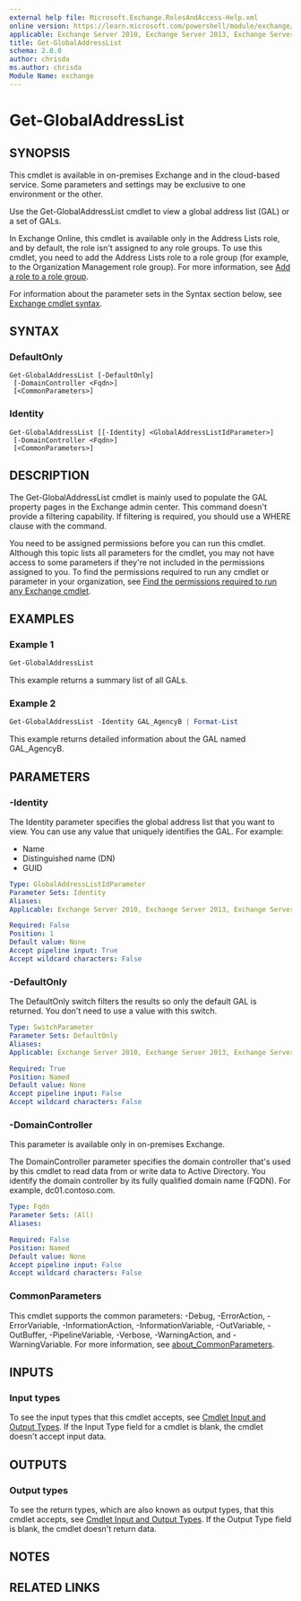 ```yaml
---
external help file: Microsoft.Exchange.RolesAndAccess-Help.xml
online version: https://learn.microsoft.com/powershell/module/exchange/get-globaladdresslist
applicable: Exchange Server 2010, Exchange Server 2013, Exchange Server 2016, Exchange Server 2019, Exchange Online
title: Get-GlobalAddressList
schema: 2.0.0
author: chrisda
ms.author: chrisda
Module Name: exchange
---
```


# Get-GlobalAddressList

## SYNOPSIS
This cmdlet is available in on-premises Exchange and in the cloud-based service. Some parameters and settings may be exclusive to one environment or the other.

Use the Get-GlobalAddressList cmdlet to view a global address list (GAL) or a set of GALs.

In Exchange Online, this cmdlet is available only in the Address Lists role, and by default, the role isn't assigned to any role groups. To use this cmdlet, you need to add the Address Lists role to a role group (for example, to the Organization Management role group). For more information, see [Add a role to a role group](https://learn.microsoft.com/Exchange/permissions/role-groups#add-a-role-to-a-role-group).

For information about the parameter sets in the Syntax section below, see [Exchange cmdlet syntax](https://learn.microsoft.com/powershell/exchange/exchange-cmdlet-syntax).

## SYNTAX

### DefaultOnly
```
Get-GlobalAddressList [-DefaultOnly]
 [-DomainController <Fqdn>]
 [<CommonParameters>]
```

### Identity
```
Get-GlobalAddressList [[-Identity] <GlobalAddressListIdParameter>]
 [-DomainController <Fqdn>]
 [<CommonParameters>]
```

## DESCRIPTION
The Get-GlobalAddressList cmdlet is mainly used to populate the GAL property pages in the Exchange admin center. This command doesn't provide a filtering capability. If filtering is required, you should use a WHERE clause with the command.

You need to be assigned permissions before you can run this cmdlet. Although this topic lists all parameters for the cmdlet, you may not have access to some parameters if they're not included in the permissions assigned to you. To find the permissions required to run any cmdlet or parameter in your organization, see [Find the permissions required to run any Exchange cmdlet](https://learn.microsoft.com/powershell/exchange/find-exchange-cmdlet-permissions).

## EXAMPLES

### Example 1
```powershell
Get-GlobalAddressList
```

This example returns a summary list of all GALs.

### Example 2
```powershell
Get-GlobalAddressList -Identity GAL_AgencyB | Format-List
```

This example returns detailed information about the GAL named GAL\_AgencyB.

## PARAMETERS

### -Identity
The Identity parameter specifies the global address list that you want to view. You can use any value that uniquely identifies the GAL. For example:

- Name
- Distinguished name (DN)
- GUID

```yaml
Type: GlobalAddressListIdParameter
Parameter Sets: Identity
Aliases:
Applicable: Exchange Server 2010, Exchange Server 2013, Exchange Server 2016, Exchange Server 2019, Exchange Online

Required: False
Position: 1
Default value: None
Accept pipeline input: True
Accept wildcard characters: False
```

### -DefaultOnly
The DefaultOnly switch filters the results so only the default GAL is returned. You don't need to use a value with this switch.

```yaml
Type: SwitchParameter
Parameter Sets: DefaultOnly
Aliases:
Applicable: Exchange Server 2010, Exchange Server 2013, Exchange Server 2016, Exchange Server 2019, Exchange Online

Required: True
Position: Named
Default value: None
Accept pipeline input: False
Accept wildcard characters: False
```

### -DomainController
This parameter is available only in on-premises Exchange.

The DomainController parameter specifies the domain controller that's used by this cmdlet to read data from or write data to Active Directory. You identify the domain controller by its fully qualified domain name (FQDN). For example, dc01.contoso.com.

```yaml
Type: Fqdn
Parameter Sets: (All)
Aliases:

Required: False
Position: Named
Default value: None
Accept pipeline input: False
Accept wildcard characters: False
```

### CommonParameters
This cmdlet supports the common parameters: -Debug, -ErrorAction, -ErrorVariable, -InformationAction, -InformationVariable, -OutVariable, -OutBuffer, -PipelineVariable, -Verbose, -WarningAction, and -WarningVariable. For more information, see [about_CommonParameters](https://go.microsoft.com/fwlink/p/?LinkID=113216).

## INPUTS

### Input types
To see the input types that this cmdlet accepts, see [Cmdlet Input and Output Types](https://go.microsoft.com/fwlink/p/?LinkId=616387). If the Input Type field for a cmdlet is blank, the cmdlet doesn't accept input data.

## OUTPUTS

### Output types
To see the return types, which are also known as output types, that this cmdlet accepts, see [Cmdlet Input and Output Types](https://go.microsoft.com/fwlink/p/?LinkId=616387). If the Output Type field is blank, the cmdlet doesn't return data.

## NOTES

## RELATED LINKS
